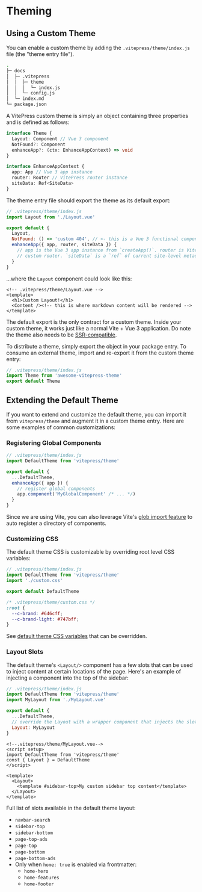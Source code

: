 # Theming

## Using a Custom Theme

You can enable a custom theme by adding the `.vitepress/theme/index.js` file (the "theme entry file").

```bash
.
├─ docs
│  ├─ .vitepress
│  │  ├─ theme
│  │  │  └─ index.js
│  │  └─ config.js
│  └─ index.md
└─ package.json
```

A VitePress custom theme is simply an object containing three properties and is defined as follows:

```ts
interface Theme {
  Layout: Component // Vue 3 component
  NotFound?: Component
  enhanceApp?: (ctx: EnhanceAppContext) => void
}

interface EnhanceAppContext {
  app: App // Vue 3 app instance
  router: Router // VitePress router instance
  siteData: Ref<SiteData>
}
```

The theme entry file should export the theme as its default export:

```js
// .vitepress/theme/index.js
import Layout from './Layout.vue'

export default {
  Layout,
  NotFound: () => 'custom 404', // <- this is a Vue 3 functional component
  enhanceApp({ app, router, siteData }) {
    // app is the Vue 3 app instance from `createApp()`. router is VitePress'
    // custom router. `siteData` is a `ref` of current site-level metadata.
  }
}
```

...where the `Layout` component could look like this:

```vue
<!-- .vitepress/theme/Layout.vue -->
<template>
  <h1>Custom Layout!</h1>
  <Content /><!-- this is where markdown content will be rendered -->
</template>
```

The default export is the only contract for a custom theme. Inside your custom theme, it works just like a normal Vite + Vue 3 application. Do note the theme also needs to be [SSR-compatible](./using-vue#browser-api-access-restrictions).

To distribute a theme, simply export the object in your package entry. To consume an external theme, import and re-export it from the custom theme entry:

```js
// .vitepress/theme/index.js
import Theme from 'awesome-vitepress-theme'
export default Theme
```

## Extending the Default Theme

If you want to extend and customize the default theme, you can import it from `vitepress/theme` and augment it in a custom theme entry. Here are some examples of common customizations:

### Registering Global Components

```js
// .vitepress/theme/index.js
import DefaultTheme from 'vitepress/theme'

export default {
  ...DefaultTheme,
  enhanceApp({ app }) {
    // register global components
    app.component('MyGlobalComponent' /* ... */)
  }
}
```

Since we are using Vite, you can also leverage Vite's [glob import feature](https://vitejs.dev/guide/features.html#glob-import) to auto register a directory of components.

### Customizing CSS

The default theme CSS is customizable by overriding root level CSS variables:

```js
// .vitepress/theme/index.js
import DefaultTheme from 'vitepress/theme'
import './custom.css'

export default DefaultTheme
```

```css
/* .vitepress/theme/custom.css */
:root {
  --c-brand: #646cff;
  --c-brand-light: #747bff;
}
```

See [default theme CSS variables](https://github.com/vuejs/vitepress/blob/main/src/client/theme-default/styles/vars.css) that can be overridden.

### Layout Slots

The default theme's `<Layout/>` component has a few slots that can be used to inject content at certain locations of the page. Here's an example of injecting a component into the top of the sidebar:

```js
// .vitepress/theme/index.js
import DefaultTheme from 'vitepress/theme'
import MyLayout from './MyLayout.vue'

export default {
  ...DefaultTheme,
  // override the Layout with a wrapper component that injects the slots
  Layout: MyLayout
}
```

```vue
<!--.vitepress/theme/MyLayout.vue-->
<script setup>
import DefaultTheme from 'vitepress/theme'
const { Layout } = DefaultTheme
</script>

<template>
  <Layout>
    <template #sidebar-top>My custom sidebar top content</template>
  </Layout>
</template>
```

Full list of slots available in the default theme layout:

- `navbar-search`
- `sidebar-top`
- `sidebar-bottom`
- `page-top-ads`
- `page-top`
- `page-bottom`
- `page-bottom-ads`
- Only when `home: true` is enabled via frontmatter:
  - `home-hero`
  - `home-features`
  - `home-footer`
